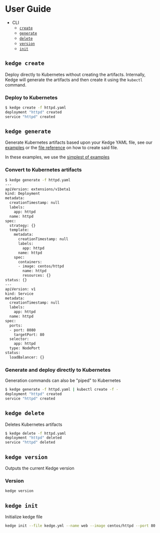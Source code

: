 # User Guide

- CLI
  - [`create`](#kedge-create)
  - [`generate`](#kedge-generate)
  - [`delete`](#kedge-delete)
  - [`version`](#kedge-version)  
  - [`init`](#kedge-init)

## `kedge create`

Deploy directly to Kubernetes without creating the artifacts. Internally, Kedge will generate the artifacts and then create it using the `kubectl` command.

### Deploy to Kubernetes

```sh
$ kedge create -f httpd.yaml
deployment "httpd" created
service "httpd" created
```

## `kedge generate`

Generate Kubernetes artifacts based upon your Kedge YAML file, see our [examples](/examples) or the [file reference](/docs/file-reference.md) on how to create said file.

In these examples, we use the [simplest of examples](/examples/simplest/httpd.yaml)

### Convert to Kubernetes artifacts

```sh
$ kedge generate -f httpd.yaml
---
apiVersion: extensions/v1beta1
kind: Deployment
metadata:
  creationTimestamp: null
  labels:
    app: httpd
  name: httpd
spec:
  strategy: {}
  template:
    metadata:
      creationTimestamp: null
      labels:
        app: httpd
      name: httpd
    spec:
      containers:
      - image: centos/httpd
        name: httpd
        resources: {}
status: {}
---
apiVersion: v1
kind: Service
metadata:
  creationTimestamp: null
  labels:
    app: httpd
  name: httpd
spec:
  ports:
  - port: 8080
    targetPort: 80
  selector:
    app: httpd
  type: NodePort
status:
  loadBalancer: {}
```

### Generate and deploy directly to Kubernetes

Generation commands can also be "piped" to Kubernetes

```sh
$ kedge generate -f httpd.yaml | kubectl create -f -
deployment "httpd" created
service "httpd" created
```

## `kedge delete`

Deletes Kubernetes artifacts

```sh
$ kedge delete -f httpd.yaml
deployment "httpd" deleted
service "httpd" deleted
```
## `kedge version`

Outputs the current Kedge version

### Version

```sh
kedge version
```

## `kedge init`

Initialize kedge file

```sh
kedge init --file kedge.yml --name web --image centos/httpd --port 80
```